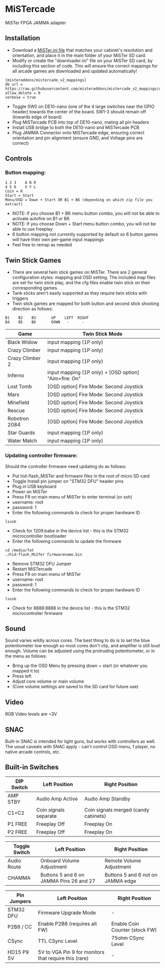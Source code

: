 # MiSTercade
 MiSTer FPGA JAMMA adapter

## Installation
* Download a [MiSTer.ini file](https://github.com/misteraddons/mister_ini/tree/main/MiSTercade%20V1) that matches your cabinet's resolution and orientation, and place it in the main folder of your MiSTer SD card.
* Modify or create the "downloader.ini" file on your MiSTer SD card, by including this section of code. This will ensure the correct mappings for all arcade games are downloaded and updated automatically!
```
[misteraddons/mistercade_v2_mappings]
db_url = https://raw.githubusercontent.com/misteraddons/mistercade_v2_mappings/db/db.json.zip
allow_delete = 0
verbose = true
```
* Toggle SW0 on DE10-nano (one of the 4 large switches near the GPIO header) towards the center of the board. SW1-3 should remain off (towards edge of board)
* Plug MiSTercade PCB into top of DE10-nano, mating all pin headers
* Install USB bridge to both the DE10-nano and MiSTercade PCB
* Plug JAMMA Connector onto MiSTercade edge, ensuring correct orientation and pin alignment (ensure GND, and Voltage pins are correct)

## Controls
### Button mapping:
``` 
1 2 3    A B R
4 5 6    X Y L
Coin = R
Start = Start
Menu/OSD = Down + Start OR B1 + B6 (depending on which zip file you extract)
```
* NOTE: If you choose B1 + B6 menu button combo, you will not be able to activate autofire on B1 or B6
* NOTE: If you choose Down + Start menu button combo, you will not be able to use freeplay 
* 6 button mapping not currently supported by default so 6 button games will have their own per-game input mappings
* Feel free to remap as needed

## Twin Stick Games
* There are several twin stick games on MiSTer. There are 2 general configuration styles: mapping and OSD setting. The included map files are set for twin stick play, and the cfg files enable twin stick on their corresponding games.
* Tank sticks aren't easily supported as they require twin sticks with triggers
* Twin stick games are mapped for both button and second stick shooting direction as follows:
```
B1    B2    B3       UP    LEFT  RIGHT
B4    B5    B6       DOWN   -      - 
```

| Game | Twin Stick Mode |
| --- | --- |
| Black Widow | input mapping (1P only) |
| Crazy Climber | input mapping (1P only) |
| Crazy Climber 2 | input mapping (1P only) |
| Inferno | input mapping (1P only) + [OSD option] "Aim+fire: On" |
| Lost Tomb | [OSD option] Fire Mode: Second Joystick |
| Mars | [OSD option] Fire Mode: Second Joystick |
| Minefield | [OSD option] Fire Mode: Second Joystick |
| Rescue | [OSD option] Fire Mode: Second Joystick |
| Robotron 2084 | [OSD option] Fire Mode: Second Joystick |
| Star Guards | input mapping (1P only) |
| Water Match | input mapping (1P only) |


### Updating controller firmware:
Should the controller firmware need updating do as follows:
* Put hid-flash_MiSTer and firmware files in the root of micro SD card
* Toggle Install pin jumper on "STM32 DFU" header pins
* Plug in USB keyboard
* Power on MiSTer
* Press F9 on main menu of MiSTer to enter terminal (or ssh)
* username: root
* password: 1
* Enter the following commands to check for proper hardware ID
```
lsusb
```
* Check for 1209:babe in the device list - this is the STM32 microcontroller bootloader
* Enter the following commands to update the firmware
```
cd /media/fat
./hid-flash_MiSTer firmwarename.bin
```
* Remove STM32 DFU Jumper
* Restart MiSTercade
* Press F9 on main menu of MiSTer
* username: root
* password: 1
* Enter the following commands to check for proper hardware ID
```
lsusb
```
* Check for 8888:8888 in the device list - this is the STM32 microcontroller firmware

## Sound
Sound varies wildly across cores. The best thing to do is to set the blue potentiometer low enough so most cores don't clip, and amplifier is still loud enough.
Volume can be adjusted using the protruding potentiometer, or in the menu as follows:
* Bring up the OSD Menu by pressing down + start (or whatever you mapped it to)
* Press left
* Adjust core volume or main volume
* (Core volume settings are saved to the SD card for future use)

## Video
RGB Video levels are ~3V

## SNAC
Built-in SNAC is intended for light guns, but works with controllers as well. The usual caveats with SNAC apply - can't control OSD menu, 1 player, no native arcade controls, etc.

## Built-in Switches
| DIP Switch | Left Position | Right Position |
| --- | --- | --- |
| AMP STBY | Audio Amp Active | Audio Amp Standby |
| C1=C2 | Coin signals separate | Coin signals merged (candy cabinets) |
| P1 FREE | Freeplay Off | Freeplay On |
| P2 FREE | Freeplay Off | Freeplay On |

| Toggle Switch | Left Position | Right Position |
| --- | --- | --- |
| Audio Route | Onboard Volume Adjustment | Remote Volume Adjustment |
| CHAMMA | Buttons 5 and 6 on JAMMA Pins 26 and 27 | Buttons 5 and 6 not on JAMMA edge |


| Pin Jumpers | Left Position | Right Position |
| --- | --- | --- |
| STM32 DFU | Firmware Upgrade Mode | - |
| P2B8 / CC | Enable P2B8 (requires alt FW) | Enable Coin Counter (stock FW) |
| CSync | TTL CSync Level | 75ohm CSync Level |
| HD15 P9 5V | 5V to VGA Pin 9 for monitors that require this (rare) | - |
